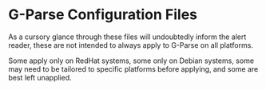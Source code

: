 # G-Parse Configuration Files

As a cursory glance through these files will undoubtedly inform the alert
reader, these are not intended to always apply to G-Parse on all platforms.

Some apply only on RedHat systems, some only on Debian systems, some may need
to be tailored to specific platforms before applying, and some are best left
unapplied.
